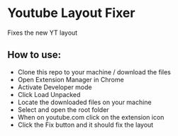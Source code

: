 # Youtube Layout Fixer

Fixes the new YT layout

## How to use:

- Clone this repo to your machine / download the files
- Open Extension Manager in Chrome
- Activate Developer mode
- Click Load Unpacked
- Locate the downloaded files on your machine
- Select and open the root folder
- When on youtube.com click on the extension icon
- Click the Fix button and it should fix the layout
